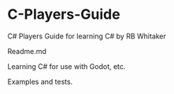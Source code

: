 # C-Players-Guide
C# Players Guide for learning C# 
by RB Whitaker 


Readme.md 

Learning C# for use with Godot, etc.

Examples and tests. 
